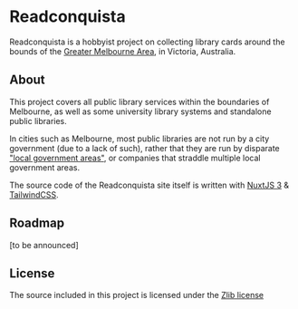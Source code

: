 # Readconquista
Readconquista is a hobbyist project on collecting library cards around the bounds of the [Greater Melbourne Area](https://www.melbourne.vic.gov.au/about-melbourne/Pages/about-melbourne.aspx), in Victoria, Australia.

## About
This project covers all public library services within the boundaries of Melbourne, as well as some university library systems and standalone public libraries. 

In cities such as Melbourne, most public libraries are not run by a city government (due to a lack of such), rather that they are run by disparate ["local government areas"](https://en.wikipedia.org/wiki/Local_government_in_Australia), or companies that straddle multiple local government areas.

The source code of the Readconquista site itself is written with [NuxtJS 3](https://nuxt.com) & [TailwindCSS](https://tailwindcss.com).

## Roadmap
[to be announced]

## License
The source included in this project is licensed under the [Zlib license](https://github.com/wale/readconquista/blob/main/LICENCE)